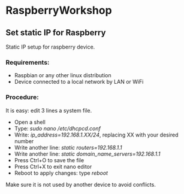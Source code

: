 # RaspberryWorkshop

## Set static IP for Raspberry

Static IP setup for raspberry device.

### Requirements:

- Raspbian or any other linux distribution
- Device connected to a local network by LAN or WiFi

### Procedure:

It is easy: edit 3 lines a system file.

- Open a shell
- Type: *sudo nano /etc/dhcpcd.conf*
- Write: *ip_address=192.168.1.XX/24*, replacing XX with your desired number 
- Write another line: *static routers=192.168.1.1*
- Write another line: *static domain_name_servers=192.168.1.1*
- Press Ctrl+O to save the file
- Press Ctrl+X to exit nano editor
- Reboot to apply changes: type *reboot*

Make sure it is not used by another device to avoid conflicts.